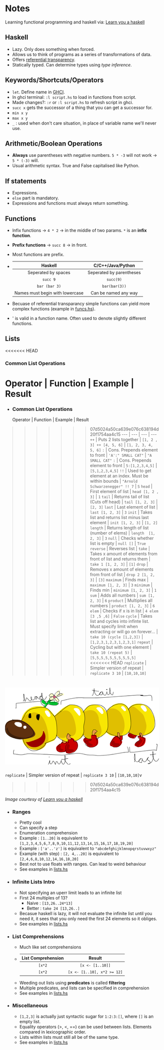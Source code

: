 # Notes
Learning functional programming and haskell via: [Learn you a haskell](http://learnyouahaskell.com/chapters)

## Haskell
  + Lazy. Only does something when forced.
  + Allows us to think of programs as a series of transformations of data.
  + Offers [referential transparency](https://stackoverflow.com/a/210871/11125533).
  + Statically typed. Can determine types using _type inference_.
  
## Keywords/Shortcuts/Operators
  + `let`. Define name in [GHCI](https://downloads.haskell.org/~ghc/latest/docs/html/users_guide/ghci.html).
  + In ghci terminal: `:l script.hs` to load in functions from script.
  + Made changes?: `:r` or `:l script.hs` to refresh script in ghci.
  + `succ x` gets the successor of a thing that you can get a successor for.
  + `min x y`
  + `max x y`
  + `_` : used when don't care situation, in place of variable name we'll never use.
  
## Arithmetic/Boolean Operations
  + **Always** use parentheses with negative numbers. `5 * -3` will not work -> `5 * (-3)` will.
  + Usual arithmetic syntax. True and False capitalised like Python.
  
## If statements
  + Expressions.
  + `else` part is mandatory.
  + Expressions and functions must always return something.
  
## Functions
  + Infix functions -> `4 * 2` -> in the middle of two params. `*` is an **infix function**.
  + **Prefix functions** -> `succ 8` -> in front.
  + Most functions are prefix.
  + Haskell | C/C++/Java/Python
    :---: | :---:
    Seperated by spaces | Seperated by parentheses
    `succ 9` | `succ(9)`
    `bar (bar 3)` | `bar(bar(3))`
    Names must begin with lowercase | Can be named any way
  
  + Becuase of referential transparancy simple functions can yield more complex functions (example in [funcs.hs](funcs.hs)).
  + ' is valid in a function name. Often used to denote slightly different functions.
    
## Lists
<<<<<<< HEAD
### **Common List Operations**
Operator | Function | Example | Result
=======
  + ### **Common List Operations**
    Operator | Function | Example | Result
>>>>>>> 07d5024a50ca639e076c638194d20f1754aa4c15
--- | --- | --- | ---
`++` | Puts 2 lists together | `[1, 2 , 3] ++ [4, 5, 6]` | `[1, 2, 3, 4, 5, 6]`
`:` | Cons. Prepends element to front | `'A':" SMALL CAT"` | `"A SMALL CAT"`
`:` | Cons. Prepends element to front | `5:[1,2,3,4,5]` | `[5,1,2,3,4,5]`
`!!` | Used to get element at an index. Must be within bounds | `"Arnold Schwarzenegger" !! 7` | `S`
`head` | First element of list | `head [1, 2 , 3]` | `1`
`tail` | Returns tail of list (Cuts off head) | `tail [1, 2, 3]` | `[2, 3]`
`last` | Last element of list | `last [1, 2, 3]` | `3`
`init` | Takes list and returns list minus last element | `init [1, 2, 3]` | `[1, 2]`
`length` | Returns length of list (number of elems) | `length  [1, 2, 3]` | `3`
`null` | Checks whether list is empty | `null []` | `True`
`reverse` | Reverses list | 
`take` | Takes x amount of elements from front of list and returns them | `take 1 [1, 2, 3]` | `[1]`
`drop` | Removes x amount of elements from front of list | `drop 2 [1, 2, 3]` | `[3]`
`maximum` | Finds max | `maximum [1, 2, 3]` | `3`
`minimum` | Finds min | `minimum [1, 2, 3]` | `1`
`sum` | Adds all numbers | `sum [1, 2, 3]` | `6`
`product` | Multiplies all numbers | `product [1, 2, 3]` | `6`
`elem` | Checks if x is in list | `4 elem [3 ,5 ,6]` | `False`
`cycle` | Takes list and cycles into infinte list. Must specify limit when extracting or will go on forever... | `take 10 (cycle [1,2,3])` | `[1,2,3,1,2,3,1,2,3,1]`
`repeat` | Cycling but with one element | `take 10 (repeat 5)` | `[5,5,5,5,5,5,5,5,5,5]  `
<<<<<<< HEAD
`replicate` | Simpler version of repeat | `replicate 3 10` | `[10,10,10]`

  ![alt text](res/listmonster.png "List monster")
=======
`replicate` | Simpler version of repeat | `replicate 3 10` | `[10,10,10]`v
>>>>>>> 07d5024a50ca639e076c638194d20f1754aa4c15

  _Image courtesy of [Learn you a haskell](http://learnyouahaskell.com/)_
    
  + ### **Ranges**
    + Pretty cool
    + Can specify a step
    + Enumeration comprehension
    + Example : `[1..20]` is equivalent to `[1,2,3,4,5,6,7,8,9,10,11,12,13,14,15,16,17,18,19,20]`
    + Example : `['a'..'z']` is equivalent to `"abcdefghijklmnopqrstuvwxyz"`
    + Example (with step) : `[2, 4,..20]` is equivalent to `[2,4,6,8,10,12,14,16,18,20]`
    + Best not to use floats with ranges. Can lead to weird behaviour
    + See examples in [lists.hs](lists.hs)

  + ### **Infinite Lists Intro**
    + Not specifying an uperr limit leads to an infinite list
    + First 24 multiples of 13?
      + Naive : `[13,26..24*13]`
      + Better : `take 24 [13,26..]`
    + Becasue haskell is lazy, it will not evaluate the infinite list until you need it, it sees that you only need the first 24 elements so it obliges.
    + See examples in [lists.hs](lists.hs)
  
  + ### **List Comprehensions**
    + Much like set comprehensions
    +  List Comprehension | Result
       :---: | :---:
       `[x*2` | `[x <- [1..10]]` | `[2,4,6,8,10,12,14,16,18,20]`
       `[x*2` | `[x <- [1..10], x*2 >= 12]` | `[12,14,16,18,20]`
    + Weeding out lists using **predicates** is called **filtering**
    + Multiple predicates, and lists can be specified in comprehension
    + See examples in [lists.hs](lists.hs)


  + ### **Miscellaneous**
    + `[1,2,3]` is actually just syntactic sugar for `1:2:3:[]`, where `[]` is an empty list.
    + Equality operators (>, <, ==) can be used between lists. Elements compared in lexicographic order.
    + Lists within lists must still all be of the same type.
    + See examples in [lists.hs](lists.hs)